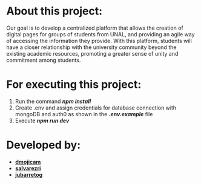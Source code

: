 # About this project:
Our goal is to develop a centralized platform that allows the creation of digital pages for groups of students from UNAL, and providing an agile way of accessing the information they provide. With this platform, students will have a closer relationship with the university community beyond the existing academic resources, promoting a greater sense of unity and commitment among students.

# For executing this project:
1. Run the command ***npm install***
2. Create .env and assign credentials for database connection with mongoDB and auth0 as shown in the ***.env.example*** file
3. Execute ***npm run dev***

# Developed by:

* **[dmojicam](https://github.com/dmojicam)**
* **[salvarezri](https://github.com/salvarezri)**
* **[jubarretog](https://github.com/jubarretog)**
